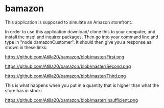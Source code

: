 # bamazon
This application is supposed to simulate an Amazon storefront.

In order to use this application download/ clone this to your computer, and install  the msql and inquirer packages. Then go into your command line and type in "node bamazonCustomer". It should then give you a response as shown in these links:

https://github.com/Atilla20/bamazon/blob/master/First.png

https://github.com/Atilla20/bamazon/blob/master/Second.png

https://github.com/Atilla20/bamazon/blob/master/Third.png

This is what happens when you put in a quantity that is higher than what the store has in stock:

https://github.com/Atilla20/bamazon/blob/master/Insufficient.png


